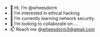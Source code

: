 - 👋 Hi, I’m @wheesdorm
- 👀 I’m interested in ethical hacking
- 🌱 I’m currently learning network security
- 💞️ I’m looking to collaborate on ...
- 📫 Reach me @wheesdorm3@gmail.com

<!---
wheesdorm/wheesdorm is a ✨ special ✨ repository because its `README.md` (this file) appears on your GitHub profile.
You can click the Preview link to take a look at your changes.
--->
